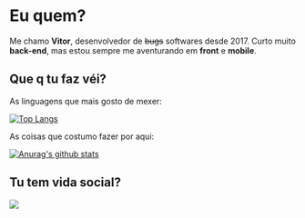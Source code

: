# Eu quem?

Me chamo **Vitor**, desenvolvedor de ~~bugs~~ softwares desde 2017. Curto muito **back-end**, mas estou sempre me aventurando em **front** e **mobile**.

## Que q tu faz véi?

As linguagens que mais gosto de mexer:

[![Top Langs](https://github-readme-stats.vercel.app/api/top-langs/?username=vitorsouza23)](https://github.com/anuraghazra/github-readme-stats)

As coisas que costumo fazer por aqui:

[![Anurag's github stats](https://github-readme-stats.vercel.app/api?username=vitorsouza23)](https://github.com/anuraghazra/github-readme-stats)

## Tu tem vida social?

<a href="https://twitter.com/Vitor_0001"><img src="https://img.shields.io/badge/twitter-%231DA1F2.svg?&style=for-the-badge&logo=twitter&logoColor=white" /></a>

